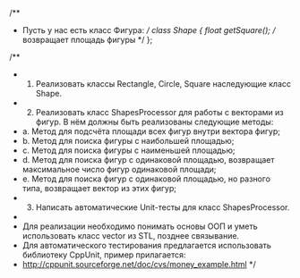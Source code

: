 /**
 * Пусть у нас есть класс Фигура:
 */
class Shape {
    float getSquare(); /* возвращает площадь фигуры */
};

/**
 * 1. Реализовать классы Rectangle, Circle, Square наследующие класс Shape.
 * 2. Реализовать класс ShapesProcessor для работы с векторами из фигур. В нём должны быть реализованы следующие методы:
 *   a. Метод для подсчёта площади всех фигур внутри вектора фигур;
 *   b. Метод для поиска фигуры с наибольшей площадью;
 *   c. Метод для поиска фигуры с наименьшей площадью;
 *   d. Метод для поиска фигур с одинаковой площадью, возвращает максимальное число фигур одинаковой площади;
 *   e. Метод для поиска фигур с одинаковой площадью, но разного типа, возвращает вектор из этих фигур;
 * 3. Написать автоматические Unit-тесты для класс ShapesProcessor.
 * 
 * Для реализации необходимо понимать основы ООП и уметь использовать класс vector из STL, позднее связывание.
 * Для автоматического тестирования предлагается использовать библиотеку CppUnit, пример прилагается:
 * http://cppunit.sourceforge.net/doc/cvs/money_example.html
 */